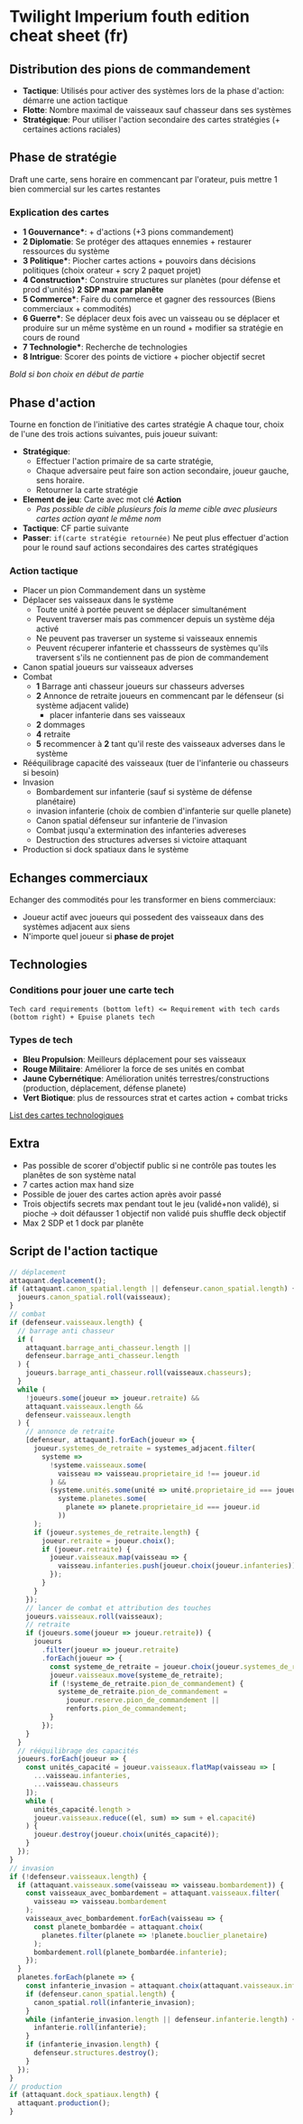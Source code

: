 # Twilight Imperium fouth edition cheat sheet (fr)

## Distribution des pions de commandement

- **Tactique**: Utilisés pour activer des systèmes lors de la phase d'action: démarre une action tactique
- **Flotte**: Nombre maximal de vaisseaux sauf chasseur dans ses systèmes
- **Stratégique**: Pour utiliser l'action secondaire des cartes stratégies (+ certaines actions raciales)

## Phase de stratégie

Draft une carte, sens horaire en commencant par l'orateur, puis mettre 1 bien commercial sur les cartes restantes

### Explication des cartes

- **1 Gouvernance\***: + d'actions (+3 pions commandement)
- **2 Diplomatie**: Se protéger des attaques ennemies + restaurer ressources du système
- **3 Politique\***: Piocher cartes actions + pouvoirs dans décisions politiques (choix orateur + scry 2 paquet projet)
- **4 Construction\***: Construire structures sur planètes (pour défense et prod d'unités) **2 SDP max par planête**
- **5 Commerce\***: Faire du commerce et gagner des ressources (Biens commerciaux + commodités)
- **6 Guerre\***: Se déplacer deux fois avec un vaisseau ou se déplacer et produire sur un même système en un round + modifier sa stratégie en cours de round
- **7 Technologie\***: Recherche de technologies
- **8 Intrigue**: Scorer des points de victiore + piocher objectif secret

_Bold si bon choix en début de partie_

## Phase d'action

Tourne en fonction de l'initiative des cartes stratégie
A chaque tour, choix de l'une des trois actions suivantes, puis joueur suivant:

- **Stratégique**:
  - Effectuer l'action primaire de sa carte stratégie,
  - Chaque adversaire peut faire son action secondaire, joueur gauche, sens horaire.
  - Retourner la carte stratégie
- **Element de jeu**: Carte avec mot clé **Action**
  - _Pas possible de cible plusieurs fois la meme cible avec plusieurs cartes action ayant le même nom_
- **Tactique**: CF partie suivante
- **Passer**: `if(carte stratégie retournée)` Ne peut plus effectuer d'action pour le round sauf actions secondaires des cartes stratégiques

### Action tactique

- Placer un pion Commandement dans un système
- Déplacer ses vaisseaux dans le système
  - Toute unité à portée peuvent se déplacer simultanément
  - Peuvent traverser mais pas commencer depuis un système déja activé
  - Ne peuvent pas traverser un systeme si vaisseaux ennemis
  - Peuvent récuperer infanterie et chassseurs de systèmes qu'ils traversent s'ils ne contiennent pas de pion de commandement
- Canon spatial joueurs sur vaisseaux adverses
- Combat
  - **1** Barrage anti chasseur joueurs sur chasseurs adverses
  - **2** Annonce de retraite joueurs en commencant par le défenseur (si système adjacent valide)
    - placer infanterie dans ses vaisseaux
  - **2** dommages
  - **4** retraite
  - **5** recommencer à **2** tant qu'il reste des vaisseaux adverses dans le système
- Rééquilibrage capacité des vaisseaux (tuer de l'infanterie ou chasseurs si besoin)
- Invasion
  - Bombardement sur infanterie (sauf si système de défense planétaire)
  - invasion infanterie (choix de combien d'infanterie sur quelle planete)
  - Canon spatial défenseur sur infanterie de l'invasion
  - Combat jusqu'a extermination des infanteries advereses
  - Destruction des structures adverses si victoire attaquant
- Production si dock spatiaux dans le système

## Echanges commerciaux

Echanger des commodités pour les transformer en biens commerciaux:

- Joueur actif avec joueurs qui possedent des vaisseaux dans des systèmes adjacent aux siens
- N'importe quel joueur si **phase de projet**

## Technologies

### Conditions pour jouer une carte tech

`Tech card requirements (bottom left) <= Requirement with tech cards (bottom right) + Epuise planets tech`

### Types de tech

- **Bleu Propulsion**: Meilleurs déplacement pour ses vaisseaux
- **Rouge Militaire**: Améliorer la force de ses unités en combat
- **Jaune Cybernétique**: Amélioration unités terrestres/constructions (production, déplacement, défense planete)
- **Vert Biotique**: plus de ressources strat et cartes action + combat tricks

[List des cartes technologiques](https://docs.google.com/document/d/1RH-J1qfwcSp1MSnlVbuovZd_OCDqhA4XgvIC2ayS0pw/edit?usp=sharing)

## Extra

- Pas possible de scorer d'objectif public si ne contrôle pas toutes les planêtes de son système natal
- 7 cartes action max hand size
- Possible de jouer des cartes action après avoir passé
- Trois objectifs secrets max pendant tout le jeu (validé+non validé), si pioche -> doit défausser 1 objectif non validé puis shuffle deck objectif
- Max 2 SDP et 1 dock par planête

## Script de l'action tactique

```ts
// déplacement
attaquant.deplacement();
if (attaquant.canon_spatial.length || defenseur.canon_spatial.length) {
  joueurs.canon_spatial.roll(vaisseaux);
}
// combat
if (defenseur.vaisseaux.length) {
  // barrage anti chasseur
  if (
    attaquant.barrage_anti_chasseur.length ||
    defenseur.barrage_anti_chasseur.length
  ) {
    joueurs.barrage_anti_chasseur.roll(vaisseaux.chasseurs);
  }
  while (
    !joueurs.some(joueur => joueur.retraite) &&
    attaquant.vaisseaux.length &&
    defenseur.vaisseaux.length
  ) {
    // annonce de retraite
    [defenseur, attaquant].forEach(joueur => {
      joueur.systemes_de_retraite = systemes_adjacent.filter(
        systeme =>
          !systeme.vaisseaux.some(
            vaisseau => vaisseau.proprietaire_id !== joueur.id
          ) &&
          (systeme.unités.some(unité => unité.proprietaire_id === joueur.id) ||
            systeme.planetes.some(
              planete => planete.proprietaire_id === joueur.id
            ))
      );
      if (joueur.systemes_de_retraite.length) {
        joueur.retraite = joueur.choix();
        if (joueur.retraite) {
          joueur.vaisseaux.map(vaisseau => {
            vaisseau.infanteries.push(joueur.choix(joueur.infanteries));
          });
        }
      }
    });
    // lancer de combat et attribution des touches
    joueurs.vaisseaux.roll(vaisseaux);
    // retraite
    if (joueurs.some(joueur => joueur.retraite)) {
      joueurs
        .filter(joueur => joueur.retraite)
        .forEach(joueur => {
          const systeme_de_retraite = joueur.choix(joueur.systemes_de_retraite);
          joueur.vaisseaux.move(systeme_de_retraite);
          if (!systeme_de_retraite.pion_de_commandement) {
            systeme_de_retraite.pion_de_commandement =
              joueur.reserve.pion_de_commandement ||
              renforts.pion_de_commandement;
          }
        });
    }
  }
  // rééquilibrage des capacités
  joueurs.forEach(joueur => {
    const unités_capacité = joueur.vaisseaux.flatMap(vaisseau => [
      ...vaisseau.infanteries,
      ...vaisseau.chasseurs
    ]);
    while (
      unités_capacité.length >
      joueur.vaisseaux.reduce((el, sum) => sum + el.capacité)
    ) {
      joueur.destroy(joueur.choix(unités_capacité));
    }
  });
}
// invasion
if (!defenseur.vaisseaux.length) {
  if (attaquant.vaisseaux.some(vaisseau => vaisseau.bombardement)) {
    const vaisseaux_avec_bombardement = attaquant.vaisseaux.filter(
      vaisseau => vaisseau.bombardement
    );
    vaisseaux_avec_bombardement.forEach(vaisseau => {
      const planete_bombardée = attaquant.choix(
        planetes.filter(planete => !planete.bouclier_planetaire)
      );
      bombardement.roll(planete_bombardée.infanterie);
    });
  }
  planetes.forEach(planete => {
    const infanterie_invasion = attaquant.choix(attaquant.vaisseaux.infanterie);
    if (defenseur.canon_spatial.length) {
      canon_spatial.roll(infanterie_invasion);
    }
    while (infanterie_invasion.length || defenseur.infanterie.length) {
      infanterie.roll(infanterie);
    }
    if (infanterie_invasion.length) {
      defenseur.structures.destroy();
    }
  });
}
// production
if (attaquant.dock_spatiaux.length) {
  attaquant.production();
}
```
